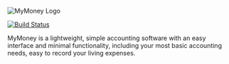 ![MyMoney Logo](https://cdn.edisonlee55.com/resources/mymoney/images/mymoney_467x181.jpg)

[![Build Status](https://travis-ci.com/edisonlee55/MyMoney.svg?token=NCC8gqwZxAE3F7bUVzwj&branch=master)](https://travis-ci.com/edisonlee55/MyMoney)

MyMoney is a lightweight, simple accounting software with an easy interface and minimal functionality, including your most basic accounting needs, easy to record your living expenses.
